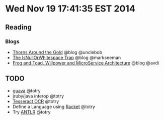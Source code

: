 # Wed Nov 19 17:41:35 EST 2014

## Reading
### Blogs
  - [Thorns Around the Gold](http://blog.cleancoder.com/uncle-bob/2014/11/19/GoingForTheGold.html) @blog @unclebob
  - [The IsNullOrWhitespace Trap](http://blog.ploeh.dk/2014/11/18/the-isnullorwhitespace-trap/) @blog @markseeman
  - [Frog and Toad, Willpower and MicroService Architecture](http://devblog.avdi.org/2014/11/19/frog-and-toad-willpower-and-microservice-architecture/) @blog @avdi

## TODO
  - [guava](https://code.google.com/p/guava-libraries/wiki/GuavaExplained) @totry
  - jruby/java interop @totry
  - [Tesseract OCR](https://code.google.com/p/tesseract-ocr/) @totry
  - Define a Language using [Racket](http://docs.racket-lang.org/guide/languages.html) @totry
  - Try [ANTLR](http://www.antlr.org/) @totry
